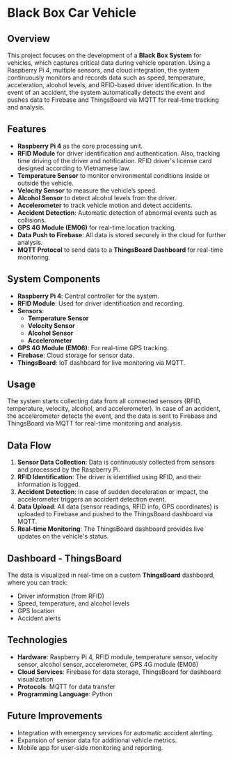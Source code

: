 # Black Box Car Vehicle
## Overview

This project focuses on the development of a **Black Box System** for vehicles, which captures critical data during vehicle operation. Using a Raspberry Pi 4, multiple sensors, and cloud integration, the system continuously monitors and records data such as speed, temperature, acceleration, alcohol levels, and RFID-based driver identification. In the event of an accident, the system automatically detects the event and pushes data to Firebase and ThingsBoard via MQTT for real-time tracking and analysis.

## Features

- **Raspberry Pi 4** as the core processing unit.
- **RFID Module** for driver identification and authentication. Also, tracking time driving of the driver and notification. RFID driver's license card designed according to Vietnamese law.
- **Temperature Sensor** to monitor environmental conditions inside or outside the vehicle.
- **Velocity Sensor** to measure the vehicle’s speed.
- **Alcohol Sensor** to detect alcohol levels from the driver.
- **Accelerometer** to track vehicle motion and detect accidents.
- **Accident Detection**: Automatic detection of abnormal events such as collisions.
- **GPS 4G Module (EM06)** for real-time location tracking.
- **Data Push to Firebase**: All data is stored securely in the cloud for further analysis.
- **MQTT Protocol** to send data to a **ThingsBoard Dashboard** for real-time monitoring.

## System Components

- **Raspberry Pi 4**: Central controller for the system.
- **RFID Module**: Used for driver identification and recording.
- **Sensors**:
  - **Temperature Sensor**
  - **Velocity Sensor**
  - **Alcohol Sensor**
  - **Accelerometer**
- **GPS 4G Module (EM06)**: For real-time GPS tracking.
- **Firebase**: Cloud storage for sensor data.
- **ThingsBoard**: IoT dashboard for live monitoring via MQTT.

## Usage

The system starts collecting data from all connected sensors (RFID, temperature, velocity, alcohol, and accelerometer). In case of an accident, the accelerometer detects the event, and the data is sent to Firebase and ThingsBoard via MQTT for real-time monitoring and analysis.

## Data Flow

1. **Sensor Data Collection**: Data is continuously collected from sensors and processed by the Raspberry Pi.
2. **RFID Identification**: The driver is identified using RFID, and their information is logged.
3. **Accident Detection**: In case of sudden deceleration or impact, the accelerometer triggers an accident detection event.
4. **Data Upload**: All data (sensor readings, RFID info, GPS coordinates) is uploaded to Firebase and pushed to the ThingsBoard dashboard via MQTT.
5. **Real-time Monitoring**: The ThingsBoard dashboard provides live updates on the vehicle's status.

## Dashboard - ThingsBoard

The data is visualized in real-time on a custom **ThingsBoard** dashboard, where you can track:
- Driver information (from RFID)
- Speed, temperature, and alcohol levels
- GPS location
- Accident alerts

## Technologies

- **Hardware**: Raspberry Pi 4, RFID module, temperature sensor, velocity sensor, alcohol sensor, accelerometer, GPS 4G module (EM06)
- **Cloud Services**: Firebase for data storage, ThingsBoard for dashboard visualization
- **Protocols**: MQTT for data transfer
- **Programming Language**: Python

## Future Improvements

- Integration with emergency services for automatic accident alerting.
- Expansion of sensor data for additional vehicle metrics.
- Mobile app for user-side monitoring and reporting.

